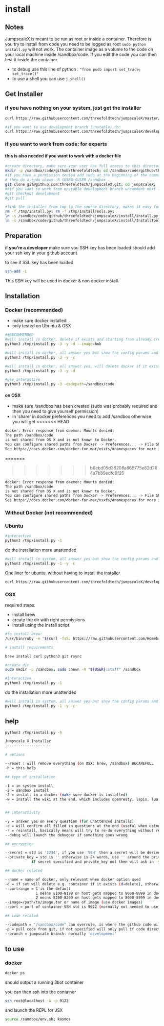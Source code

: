 
# install

## Notes

JumpscaleX is meant to be run as root or inside a container. Therefore is you try to install from code you need to be logged as root ```sudo python install.py``` will not work.
The container image as a volume to the code on your local machine inside /sandbox/code. If you edit the code you can then test it inside the container.
* to debug use this line of python : ```"from pudb import set_trace; set_trace()"``` 
* to use a shell you can use ```j.shell()```


## Get Installer

### if you have nothing on your system, just get the installer

```bash
curl https://raw.githubusercontent.com/threefoldtech/jumpscaleX/master/install/install.py?$RANDOM > /tmp/install.py

#if you want to use development branch (unstable) do:
curl https://raw.githubusercontent.com/threefoldtech/jumpscaleX/development/install/install.py?$RANDOM > /tmp/install.py
```

### if you want to work from code: for experts
#### this is also needed if you want to work with a docker file

```bash
#create directory, make sure your user has full access to this director (can be a manual step)
mkdir -p /sandbox/code/github/threefoldtech; cd /sandbox/code/github/threefoldtech;
#if you have a permission denied add sudo at the beginning of the command
# then do a sudo chown -R $USER:$USER /sandbox
git clone git@github.com:threefoldtech/jumpscaleX.git; cd jumpscaleX;
##if you want to work from unstable development branch uncomment next line
#git checkout development
#git pull

#link the installer from tmp to the source directory, makes it easy for the rest of this tutorial
rm -f /tmp/install.py; rm -f /tmp/InstallTools.py;
ln -s /sandbox/code/github/threefoldtech/jumpscaleX/install/install.py /tmp/install.py;
ln -s /sandbox/code/github/threefoldtech/jumpscaleX/install/InstallTools.py /tmp/InstallTools.py
```

## Preparation

if **you're a developer** make sure you SSH key has been loaded
should add your ssh key in your github account 

to see if SSL key has been loaded
```bash 
ssh-add -L
``` 

This SSH key will be used in docker & non docker install.

## Installation

### Docker  (recommended)

- make sure docker installed
- only tested on Ubuntu & OSX

```bash
##RECOMMENDED
#will install in docker, delete if exists and starting from already created docker image (is faster)
python3 /tmp/install.py -3 -y -d --image=hub

#will install in docker, all answer yes but show the config params and allow to confirm the choices (so is safe)
python3 /tmp/install.py -3 -y -c

#will install in docker, all answer yes, will delete docker if it exists, will not ask to confirm choices
python3 /tmp/install.py -3 -y -d

#use interactive
python3 /tmp/install.py -3 -codepath=/sandbox/code

```
#### on OSX

- make sure /sandbox has been created (sudo was probably required and then you need to give yourself permission)
- in 'share' in docker preferences you need to add /sandbox otherwise you will get
<<<<<<< HEAD

```bash
docker: Error response from daemon: Mounts denied:
The path /sandbox/code
is not shared from OS X and is not known to Docker.
You can configure shared paths from Docker -> Preferences... -> File Sharing.
See https://docs.docker.com/docker-for-mac/osxfs/#namespaces for more info.
```
=======
>>>>>>> b6ebd05d28208a665775e82d264a7b89edfc8f25

```bash
docker: Error response from daemon: Mounts denied:
The path /sandbox/code
is not shared from OS X and is not known to Docker.
You can configure shared paths from Docker -> Preferences... -> File Sharing.
See https://docs.docker.com/docker-for-mac/osxfs/#namespaces for more info.
```

### Without Docker  (not recommended)

### Ubuntu

```bash
#interactive
python3 /tmp/install.py -1 

```

do the installation more unattended

```bash
#will install in system, all answer yes but show the config params and allow to confirm the choices (so is safe)
python3 /tmp/install.py -1 -y -c

```

One liner for ubuntu, without having to install the installer

```bash
curl https://raw.githubusercontent.com/threefoldtech/jumpscaleX/development/install/install.py?$RANDOM > /tmp/install.py;python3 /tmp/install.py
```


### OSX 

required steps:

- install brew
- create the dir with right permissions
- install using the install script

```bash
#to install brew:
/usr/bin/ruby -e "$(curl -fsSL https://raw.githubusercontent.com/Homebrew/install/master/install)"

# install requirements

brew install curl python3 git rsync

#create dir
sudo mkdir -p /sandbox; sudo chown -R "${USER}:staff" /sandbox

#interactive
python3 /tmp/install.py -1 

```

do the installation more unattended

```bash
#will install in system, all answer yes but show the config params and allow to confirm the choices (so is safe)
python3 /tmp/install.py -1 -y -c

```


## help

```bash
python3 /tmp/install.py -h

Jumpscale X Installer
---------------------

# options

--reset : will remove everything (on OSX: brew, /sandbox) BECAREFULL
-h = this help

## type of installation

-1 = in system install
-2 = sandbox install
-3 = install in a docker (make sure docker is installed)
-w = install the wiki at the end, which includes openresty, lapis, lua, ...


## interactivity

-y = answer yes on every question (for unattended installs)
-c = will confirm all filled in questions at the end (useful when using -y)
-r = reinstall, basically means will try to re-do everything without removing (keep data)
--debug will launch the debugger if something goes wrong

## encryption

--secret = std is '1234', if you use 'SSH' then a secret will be derived from the SSH-Agent (only if only 1 ssh key loaded
--private_key = std is '' otherwise is 24 words, use '' around the private key
            if secret specified and private_key not then will ask in -y mode will autogenerate

## docker related

--name = name of docker, only relevant when docker option used
-d = if set will delete e.g. container if it exists (d=delete), otherwise will just use it if container install
--portrange = 1 is the default
              1 means 8100-8199 on host gets mapped to 8000-8099 in docker
              2 means 8200-8299 on host gets mapped to 8000-8099 in docker
--image=/path/to/image.tar or name of image (use docker images)
--port = port of container SSH std is 9022 (normally not needed to use because is in portrange:22 e.g. 9122 if portrange 1)

## code related

--codepath = "/sandbox/code" can overrule, is where the github code will be checked out
-p = pull code from git, if not specified will only pull if code directory does not exist yet
--branch = jumpscale branch: normally 'development'

```

## to use
### docker 
```bash
docker ps 
``` 
should output a running 3bot container   

you can then ssh into the container 
```bash
ssh root@localhost -A -p 9122 
```
and launch the REPL for JSX
```bash
source /sandbox/env.sh; kosmos
```

